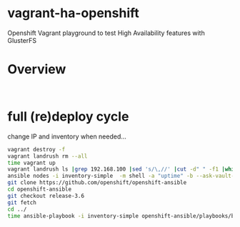 # vagrant-ha-openshift
Openshift Vagrant playground to test High Availability features with GlusterFS  

# Overview

````


````

# full (re)deploy cycle
change IP and inventory when needed...
```sh
vagrant destroy -f
vagrant landrush rm --all
time vagrant up
vagrant landrush ls |grep 192.168.100 |sed 's/\,//' |cut -d" " -f1 |while read I; do  ssh-copy-id vagrant@$I; done
ansible nodes -i inventory-simple  -m shell -a "uptime" -b --ask-vault-pass
git clone https://github.com/openshift/openshift-ansible
cd openshift-ansible
git checkout release-3.6
git fetch
cd ../
time ansible-playbook -i inventory-simple openshift-ansible/playbooks/byo/config.yml --ask-vault-pass
```
